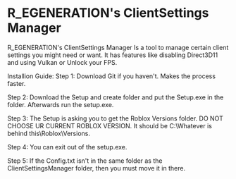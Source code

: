 # **R_EGENERATlON's ClientSettings Manager**
R_EGENERATlON's ClientSettings Manager Is a tool to manage certain client settings you might need or want. It has features like disabling Direct3D11 and using Vulkan or Unlock your FPS.

Installion Guide: Step 1: Download Git if you haven't. Makes the process faster.

Step 2: Download the Setup and create folder and put the Setup.exe in the folder. Afterwards run the setup.exe.

Step 3: The Setup is asking you to get the Roblox Versions folder. DO NOT CHOOSE UR CURRENT ROBLOX VERSION. It should be C:\Whatever is behind this\Roblox\Versions.

Step 4: You can exit out of the setup.exe.

Step 5: If the Config.txt isn't in the same folder as the ClientSettingsManager folder, then you must move it in there.
